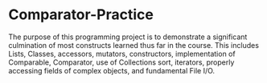# Comparator-Practice
The purpose of this programming project is to demonstrate a significant culmination of most constructs learned thus far in the course. 
This includes Lists, Classes, accessors, mutators, constructors, implementation of Comparable, Comparator, use of Collections sort, 
iterators, properly accessing fields of complex objects, and fundamental File I/O.

